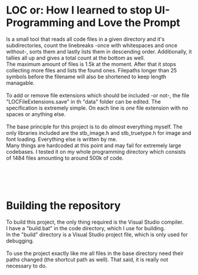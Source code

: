 # LOC or: How I learned to stop UI-Programming and Love the Prompt

Is a small tool that reads all code files in a given directory and it's subdirectories, count the linebreaks -once with whitespaces and once without-, 
sorts them and lastly lists them in descending order.
Additionally, it tallies all up and gives a total count at the bottom as well.<br>
The maximum amount of files is 1.5k at the moment. After that it stops collecting more files and lists the found ones. Filepaths longer than 25 symbols before the filename will also be shortened to keep length managable.
<br><br>
To add or remove file extensions which should be included -or not-, the file "LOCFileExtensions.save" in th "data" folder can be edited. 
The specification is extremely simple. On each line is _one_ file extension with no spaces or anything else.
<br><br>
The base principle for this project is to do _almost_ everything myself. The only libraries included are the stb_image.h and stb_truetype.h for image and font loading.
Everything else is written by me. <br>
Many things are hardcoded at this point and may fail for extremely large codebases. 
I tested it on my whole programming directory which consists of 1484 files amounting to around 500k of code. 

<br><br><br>
# Building the repository
To build this project, the only thing required is the Visual Studio compiler.<br>
I have a "build.bat" in the code directory, which I use for building.<br>
In the "build" directory is a Visual Studio project file, which is only used for debugging. <br><br>
To use the project exactly like me all files in the base directory need their paths changed (the shortcut path as well). 
That said, it is really not necessary to do.


